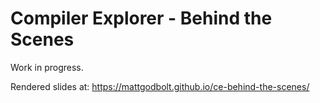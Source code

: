 # Compiler Explorer - Behind the Scenes

Work in progress.

Rendered slides at: https://mattgodbolt.github.io/ce-behind-the-scenes/
